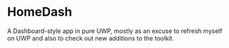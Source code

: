 # HomeDash

A Dashboard-style app in pure UWP, mostly as an excuse to refresh myself on UWP and also to check out new additions to the toolkit.